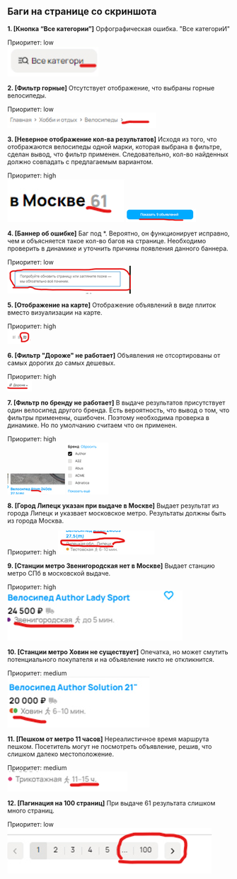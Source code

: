 ## Баги на странице со скриншота

**1. [Кнопка “Все категории”]** Орфографическая ошибка. "Все категориИ"

Приоритет: low  
![](Task_1_screenshots/bug1.png)

**2. [Фильтр горные]** Отсутствует отображение, что выбраны горные велосипеды.

Приоритет: low  
![](Task_1_screenshots/bug2.png)

**3. [Неверное отображение кол-ва результатов]** Исходя из того, что отображаются велосипеды одной марки, которая выбрана в фильтре,
сделан вывод, что фильтр применен. Следовательно, кол-во найденных должно совпадать с предлагаемым вариантом.

Приоритет: high  
![](Task_1_screenshots/bug3_1.png)
![](Task_1_screenshots/bug3_2.png)

**4. [Баннер об ошибке]** Баг под *. Вероятно, он функционирует исправно, чем и объясняется такое кол-во багов на странице.
Необходимо проверить в динамике и уточнить причины появления данного баннера.

Приоритет: low  
![](Task_1_screenshots/bug4.png)

**5. [Отображение на карте]** Отображение объявлений в виде плиток вместо визуализации на карте.

Приоритет: high  
![](Task_1_screenshots/bug5.png)

**6. [Фильтр "Дороже" не работает]** Объявления не отсортированы от самых дорогих до самых дешевых. 

Приоритет: high  
![](Task_1_screenshots/bug6.png)

**7. [Фильтр по бренду не работает]** В выдаче результатов присутствует один велосипед другого бренда. Есть вероятность,
что вывод о том, что фильтры применены, ошибочен. Поэтому необходима проверка в динамике. Но по умолчанию считаем что он применен.

Приоритет: high  
![](Task_1_screenshots/bug7_1.png)
![](Task_1_screenshots/bug7_2.png)


**8. [Город Липецк указан при выдаче в Москве]** Выдает результат из города Липецк и указвает московское метро. Результаты
должны быть из города Москва.

Приоритет: high 
![](Task_1_screenshots/bug8.png)

**9. [Станции метро Звенигородская нет в Москве]** Выдает станцию метро СПб в московской выдаче.  

Приоритет: high  
![](Task_1_screenshots/bug9.png)

**10. [Станции метро Ховин не существует]** Опечатка, но может смутить потенциального покупателя и на объявление
никто не откликнится.

Приоритет: medium  
![](Task_1_screenshots/bug10.png)

**11. [Пешком от метро 11 часов]** Нереалистичное время маршрута пешком. Посетитель могут не посмотреть объявление, решив,
что слишком далеко местоположение.

Приоритет: medium  
![](Task_1_screenshots/bug11.png)

**12. [Пагинация на 100 страниц]** При выдаче 61 результата слишком много страниц. 

Приоритет: low  
![](Task_1_screenshots/bug12.png)
